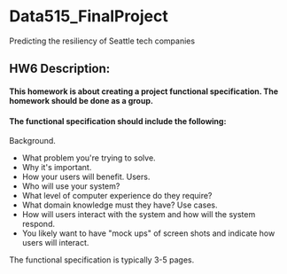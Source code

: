 # Data515_FinalProject
Predicting the resiliency of Seattle tech companies 

## HW6 Description:

#### This homework is about creating a project functional specification. The homework should be done as a group.

#### The functional specification should include the following:
Background. 
  * What problem you're trying to solve. 
  * Why it's important. 
  * How your users will benefit.
Users. 
  * Who will use your system? 
  * What level of computer experience do they require?  
  * What domain knowledge must they have?
Use cases. 
  * How will users interact with the system and how will the system respond.  
  * You likely want to have "mock ups" of screen shots and indicate how users will interact.

The functional specification is typically 3-5 pages.
